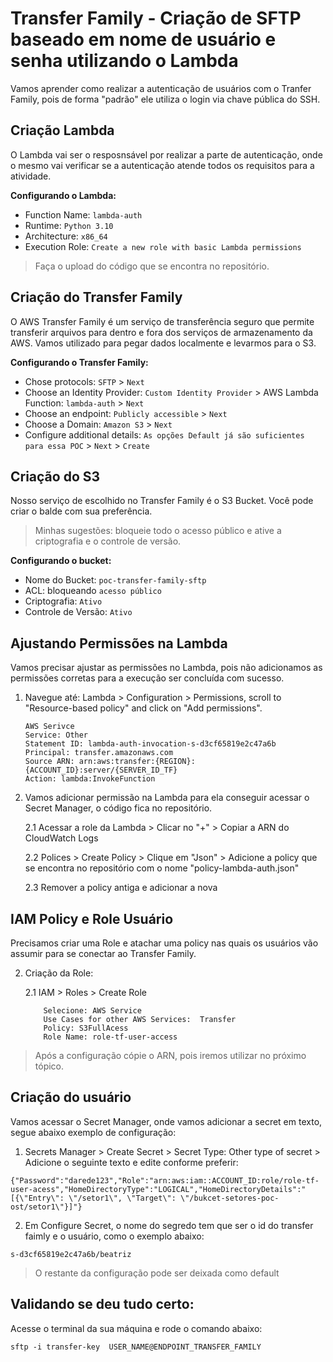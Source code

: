 
# Transfer Family - Criação de SFTP baseado em nome de usuário e senha utilizando o Lambda

Vamos aprender como realizar a autenticação de usuários com o Tranfer Family, pois de forma "padrão" ele utiliza o login via chave pública do SSH. 

## Criação Lambda

O Lambda vai ser o resposnsável por realizar a parte de autenticação, onde o mesmo vai verificar se a autenticação atende todos os requisitos para a atividade.

**Configurando o Lambda:**
 * Function Name: ``lambda-auth``
 * Runtime: ``Python 3.10``
 * Architecture: ``x86_64``
 * Execution Role: ``Create a new role with basic Lambda permissions``

> Faça o upload do código que se encontra no repositório.

##  Criação do Transfer Family

O AWS Transfer Family é um serviço de transferência seguro que permite transferir arquivos para dentro e fora dos serviços de armazenamento da AWS. Vamos utilizado para pegar dados localmente e levarmos para o S3. 

**Configurando o Transfer Family:**
 * Chose protocols: ``SFTP`` > ``Next``
 * Choose an Identity Provider: ``Custom Identity Provider`` > AWS Lambda Function: ``lambda-auth`` > ``Next`` 
 * Choose an endpoint: ``Publicly accessible`` > ``Next``
 * Choose a Domain: ``Amazon S3`` > ``Next``
 * Configure additional details: ``As opções Default já são suficientes para essa POC`` > ``Next`` > ``Create``

 ## Criação do S3

Nosso serviço de escolhido no Transfer Family é o S3 Bucket. Você pode criar o balde com sua preferência. 

> Minhas sugestões: bloqueie todo o acesso público e ative a criptografia e o controle de versão.

**Configurando o bucket:**
 * Nome do Bucket: ``poc-transfer-family-sftp``
 * ACL: bloqueando ``acesso público``
 * Criptografia: ``Ativo``
 * Controle de Versão: ``Ativo``

## Ajustando Permissões na Lambda

Vamos precisar ajustar as permissões no Lambda, pois não adicionamos as permissões corretas para a execução ser concluída com sucesso. 

1. Navegue até: 
    Lambda > Configuration > Permissions, scroll to "Resource-based policy" and click on "Add permissions". 
    
    ```
    AWS Serivce
    Service: Other
    Statement ID: lambda-auth-invocation-s-d3cf65819e2c47a6b
    Principal: transfer.amazonaws.com
    Source ARN: arn:aws:transfer:{REGION}:{ACCOUNT_ID}:server/{SERVER_ID_TF}
    Action: lambda:InvokeFunction
    ```
2. Vamos adicionar permissão na Lambda para ela conseguir acessar o Secret Manager, o código fica no repositório. 

    2.1 Acessar a role da Lambda > Clicar no "+" > Copiar a ARN do CloudWatch Logs

    2.2 Polices > Create Policy > Clique em "Json" > Adicione a policy que se encontra no repositório com o nome "policy-lambda-auth.json"

    2.3 Remover a policy antiga e adicionar a nova

## IAM Policy e Role Usuário

Precisamos criar uma Role e atachar uma policy nas quais os usuários vão assumir para se conectar ao Transfer Family. 

2. Criação da Role:

    2.1 IAM > Roles > Create Role
    ```
        Selecione: AWS Service
        Use Cases for other AWS Services:  Transfer
        Policy: S3FullAcess
        Role Name: role-tf-user-access
    ```

> Após a configuração cópie o ARN, pois iremos utilizar no próximo tópico.


## Criação do usuário 

Vamos acessar o Secret Manager, onde vamos adicionar a secret em texto, segue abaixo exemplo de configuração:

1. Secrets Manager > Create Secret > Secret Type: Other type of secret > Adicione o seguinte texto e edite conforme preferir:

```
{"Password":"darede123","Role":"arn:aws:iam::ACCOUNT_ID:role/role-tf-user-acess","HomeDirectoryType":"LOGICAL","HomeDirectoryDetails":"[{\"Entry\": \"/setor1\", \"Target\": \"/bukcet-setores-poc-ost/setor1\"}]"}
```
2. Em Configure Secret, o nome do segredo tem que ser o id do transfer faimly e o usuário, como o exemplo abaixo:

```
s-d3cf65819e2c47a6b/beatriz
```

> O restante da configuração pode ser deixada como default



## Validando se deu tudo certo:

Acesse o terminal da sua máquina e rode o comando abaixo:

```
sftp -i transfer-key  USER_NAME@ENDPOINT_TRANSFER_FAMILY
```